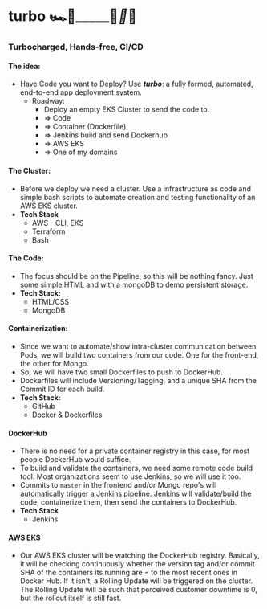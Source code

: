 # turbo 🏎️💨_____🚗_🚗_🚗
### Turbocharged, Hands-free, CI/CD 

#### The idea:
* Have Code you want to Deploy? Use _**turbo**_: a fully formed, automated, end-to-end app deployment system. 
  * Roadway:
    * Deploy an empty EKS Cluster to send the code to.
    * => Code 
    * => Container (Dockerfile)
    * => Jenkins build and send Dockerhub 
    * => AWS EKS
    * => One of my domains

#### The Cluster:
* Before we deploy we need a cluster. Use a infrastructure as code and simple bash scripts to automate creation and testing functionality of an AWS EKS cluster.
* **Tech Stack**
  * AWS - CLI, EKS
  * Terraform
  * Bash

#### The Code:
* The focus should be on the Pipeline, so this will be nothing fancy. Just some simple HTML and with a mongoDB to demo persistent storage.
* **Tech Stack:**
  * HTML/CSS
  * MongoDB
  
#### Containerization:
* Since we want to automate/show intra-cluster communication between Pods, we will build two containers from our code. One for the front-end, the other for Mongo.
* So, we will have two small Dockerfiles to push to DockerHub.
* Dockerfiles will include Versioning/Tagging, and a unique SHA from the Commit ID for each build.
* **Tech Stack:**
  * GitHub
  * Docker & Dockerfiles

#### DockerHub
* There is no need for a private container registry in this case, for most people DockerHub would suffice.
* To build and validate the containers, we need some remote code build tool. Most organizations seem to use Jenkins, so we will use it too.
* Commits to `master` in the frontend and/or Mongo repo's will automatically trigger a Jenkins pipeline. Jenkins will validate/build the code, containerize them, then send the containers to DockerHub.
* **Tech Stack**
  * Jenkins

#### AWS EKS
* Our AWS EKS cluster will be watching the DockerHub registry. Basically, it will be checking continuously whether the version tag and/or commit SHA of the containers its running are = to the most recent ones in Docker Hub. If it isn't, a Rolling Update will be triggered on the cluster. The Rolling Update will be such that perceived customer downtime is 0, but the rollout itself is still fast.